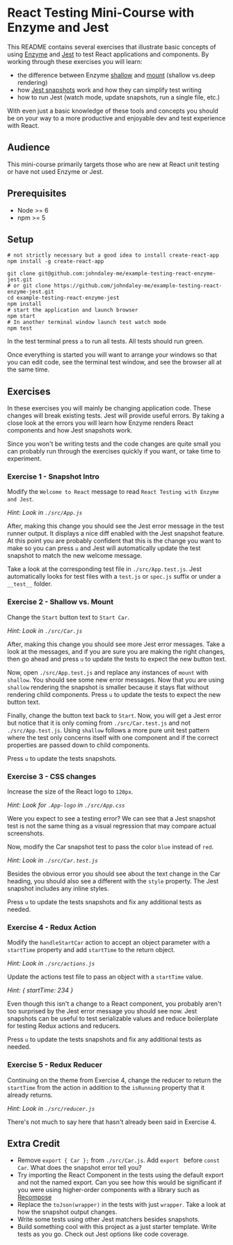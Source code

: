 # React Testing Mini-Course with Enzyme and Jest

This README contains several exercises that illustrate basic concepts of using [Enzyme](http://airbnb.io/enzyme/) and [Jest](https://facebook.github.io/jest/) to test React applications and components. By working through these exercises you will learn:
* the difference between Enzyme [shallow](http://airbnb.io/enzyme/docs/api/shallow.html) and [mount](http://airbnb.io/enzyme/docs/api/mount.html) (shallow vs.deep rendering)
* how [Jest snapshots](https://facebook.github.io/jest/docs/en/snapshot-testing.html#content) work and how they can simplify test writing
* how to run Jest (watch mode, update snapshots, run a single file, etc.)

With even just a basic knowledge of these tools and concepts you should be on your way to a more productive and enjoyable dev and test experience with React.

## Audience
This mini-course primarily targets those who are new at React unit testing or have not used Enzyme or Jest.

## Prerequisites
* Node >= 6
* npm >= 5

## Setup
```
# not strictly necessary but a good idea to install create-react-app
npm install -g create-react-app

git clone git@github.com:johndaley-me/example-testing-react-enzyme-jest.git
# or git clone https://github.com/johndaley-me/example-testing-react-enzyme-jest.git
cd example-testing-react-enzyme-jest
npm install
# start the application and launch browser
npm start
# In another terminal window launch test watch mode
npm test
```
In the test terminal press `a` to run all tests. All tests should run green.

Once everything is started you will want to arrange your windows so that you can edit code, see the terminal test window, and see the browser all at the same time.

## Exercises
In these exercises you will mainly be changing application code. These changes will break existing tests. Jest will provide useful errors. By taking a close look at the errors you will learn how Enzyme renders React components and how Jest snapshots work.

Since you won't be writing tests and the code changes are quite small you can probably run through the exercises quickly if you want, or take time to experiment.

### Exercise 1 - Snapshot Intro
Modify the `Welcome to React` message to read `React Testing with Enzyme and Jest`.

_Hint: Look in `./src/App.js`_

After, making this change you should see the Jest error message in the test runner output. It displays a nice diff enabled with the Jest snapshot feature. At this point you are probably confident that this is the change you want to make so you can press `u` and Jest will automatically update the test snapshot to match the new welcome message.

Take a look at the corresponding test file in `./src/App.test.js`. Jest automatically looks for test files with a `test.js` or `spec.js` suffix or under a `__test__` folder.

### Exercise 2 - Shallow vs. Mount
Change the `Start` button text to `Start Car`.

_Hint: Look in `./src/Car.js`_

After, making this change you should see more Jest error messages. Take a look at the messages, and if you are sure you are making the right changes, then go ahead and press `u` to update the tests to expect the new button text.

Now, open `./src/App.test.js` and replace any instances of `mount` with `shallow`. You should see some new error messages. Now that you are using `shallow` rendering the snapshot is smaller because it stays flat without rendering child components. Press `u` to update the tests to expect the new button text.

Finally, change the button text back to `Start`. Now, you will get a Jest error but notice that it is only coming from `./src/Car.test.js` and not `./src/App.test.js`. Using `shallow` follows a more pure unit test pattern where the test only concerns itself with one component and if the correct properties are passed down to child components.

Press `u` to update the tests snapshots.

### Exercise 3 - CSS changes
Increase the size of the React logo to `120px`.

_Hint: Look for `.App-logo` in `./src/App.css`_

Were you expect to see a testing error? We can see that a Jest snapshot test is not the same thing as a visual regression that may compare actual screenshots.

Now, modify the Car snapshot test to pass the color `blue` instead of `red`.

_Hint: Look in `./src/Car.test.js`_

Besides the obvious error you should see about the text change in the Car heading, you should also see a different with the `style` property. The Jest snapshot includes any inline styles.

Press `u` to update the tests snapshots and fix any additional tests as needed.

### Exercise 4 - Redux Action
Modify the `handleStartCar` action to accept an object parameter with a `startTime` property and add `startTime` to the return object.

_Hint: Look in `./src/actions.js`_

Update the actions test file to pass an object with a `startTime` value.

_Hint: { startTime: 234 }_

Even though this isn't a change to a React component, you probably aren't too surprised by the Jest error message you should see now. Jest snapshots can be useful to test serializable values and reduce boilerplate for testing Redux actions and reducers.

Press `u` to update the tests snapshots and fix any additional tests as needed.

### Exercise 5 - Redux Reducer
Continuing on the theme from Exercise 4, change the reducer to return the `startTime` from the action in addition to the `isRunning` property that it already returns.

_Hint: Look in `./src/reducer.js`_

There's not much to say here that hasn't already been said in Exercise 4.

## Extra Credit
* Remove `export { Car };` from `./src/Car.js`. Add `export ` before `const Car`. What does the snapshot error tell you?
* Try importing the React Component in the tests using the default export and not the named export. Can you see how this would be significant if you were using higher-order components with a library such as [Recompose](https://github.com/acdlite/recompose)
* Replace the `toJson(wrapper)` in the tests with just `wrapper`. Take a look at how the snapshot output changes.
* Write some tests using other Jest matchers besides snapshots.
* Build something cool with this project as a just starter template. Write tests as you go. Check out Jest options like code coverage.
